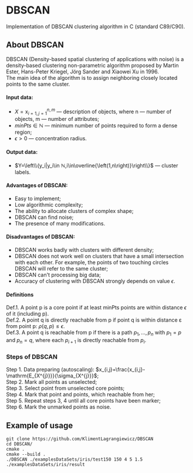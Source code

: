 # DBSCAN
Implementation of DBSCAN clustering algorithm in C (standard C89/C90).  
## About DBSCAN  
DBSCAN (Density-based spatial clustering of applications with noise) is a density-based clustering non-parametric algorithm proposed by Martin Ester, Hans-Peter Kriegel, Jörg Sander and Xiaowei Xu in 1996.  
The main idea of the algorithm is to assign neighboring closely located points to the same cluster.  
#### Input data:
  +  $X=\mathrm{x}_{i=1,j=1}^{n,m}$ — description of objects, where n — number of objects, m — number of attributes;  
  +  $minPts \in ℕ$ — minimum number of points required to form a dense region;
  +  $\epsilon > 0$ — concentration radius.  
#### Output data:   
  +  $Y=\left\\{y_i|y_i\in ℕ,i\in\overline{\left(1,n\right)}\right\\}$ — cluster labels.  
#### Advantages of DBSCAN:
  +  Easy to implement;  
  +  Low algorithmic complexity;  
  +  The ability to allocate clusters of complex shape;  
  +  DBSCAN can find noise;
  +  The presence of many modifications.  
#### Disadvantages of DBSCAN:   
  +  DBSCAN works badly with clusters with different density;  
  +  DBSCAN does not work well on clusters that have a small intersection with each other. For example, the points of two touching circles DBSCAN will refer to the same cluster;  
  +  DBSCAN can't processing big data;  
  +  Accuracy of clustering with DBSCAN strongly depends on value $\epsilon$.  
#### Definitions
Def.1. A point p is a core point if at least minPts points are within distance $\epsilon$ of it (including p).  
Def.2. A point q is directly reachable from p if point q is within distance ε from point p: $\rho\left(q,p\right)\leqslant\epsilon$.  
Def.3. A point q is reachable from p if there is a path $p_1,\ldots,p_n$ with $p_1 = p$ and $p_n = q$, where each $p_{i+1}$ is directly reachable from $p_i$.  
### Steps of DBSCAN
Step 1. Data preparing (autoscaling): $x_{i,j}=\frac{x_{i,j}-\mathrm{E_{X^{j}}}}{\sigma_{X^{j}}}$;  
Step 2. Mark all points as unselected;  
Step 3. Select point from unselected core points;  
Step 4. Mark that point and points, which reachable from her;  
Step 5. Repeat steps 3, 4 until all core points have been marker;  
Step 6. Mark the unmarked points as noise.  
## Example of usage
```
git clone https://github.com/KlimentLagrangiewicz/DBSCAN
cd DBSCAN/  
cmake .  
cmake --build .  
./DBSCAN ./examplesDataSets/iris/test150 150 4 5 1.5 ./examplesDataSets/iris/result
 ```
